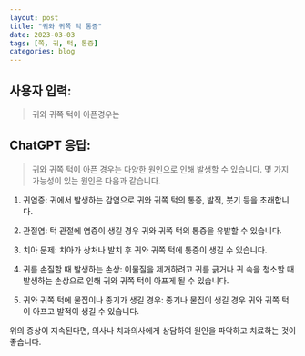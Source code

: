 ```yaml
---
layout: post
title: "귀와 귀쪽 턱 통증"
date: 2023-03-03
tags: [쪽, 귀, 턱, 통증]
categories: blog
---
```


## 사용자 입력:
> 귀와 귀쪽 턱이 아픈경우는


## ChatGPT 응답:
> 귀와 귀쪽 턱이 아픈 경우는 다양한 원인으로 인해 발생할 수 있습니다. 몇 가지 가능성이 있는 원인은 다음과 같습니다.

1. 귀염증: 귀에서 발생하는 감염으로 귀와 귀쪽 턱의 통증, 발적, 붓기 등을 초래합니다.

2. 관절염: 턱 관절에 염증이 생길 경우 귀와 귀쪽 턱의 통증을 유발할 수 있습니다.

3. 치아 문제: 치아가 상처나 발치 후 귀와 귀쪽 턱에 통증이 생길 수 있습니다.

4. 귀를 손질할 때 발생하는 손상: 이물질을 제거하려고 귀를 긁거나 귀 속을 청소할 때 발생하는 손상으로 인해 귀와 귀쪽 턱이 아프게 될 수 있습니다.

5. 귀와 귀쪽 턱에 물집이나 종기가 생길 경우: 종기나 물집이 생길 경우 귀와 귀쪽 턱이 아프고 발적이 생길 수 있습니다.

위의 증상이 지속된다면, 의사나 치과의사에게 상담하여 원인을 파악하고 치료하는 것이 좋습니다.

